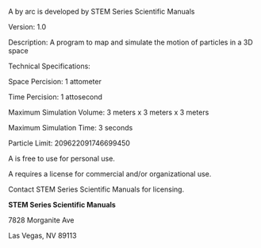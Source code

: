 A by arc is developed by STEM Series Scientific Manuals

Version: 1.0

Description: A program to map and simulate the motion of particles in a 3D space

Technical Specifications:

Space Percision: 1 attometer

Time Percision: 1 attosecond

Maximum Simulation Volume: 3 meters x 3 meters x 3 meters

Maximum Simulation Time: 3 seconds

Particle Limit: 209622091746699450

A is free to use for personal use.

A requires a license for commercial and/or organizational use.

Contact STEM Series Scientific Manuals for licensing.

**STEM Series Scientific Manuals**

7828 Morganite Ave

Las Vegas, NV 89113

